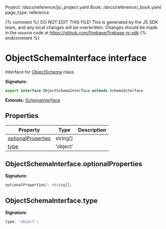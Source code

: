 Project: /docs/reference/js/_project.yaml
Book: /docs/reference/_book.yaml
page_type: reference

{% comment %}
DO NOT EDIT THIS FILE!
This is generated by the JS SDK team, and any local changes will be
overwritten. Changes should be made in the source code at
https://github.com/firebase/firebase-js-sdk
{% endcomment %}

# ObjectSchemaInterface interface
Interface for [ObjectSchema](./ai.objectschema.md#objectschema_class) class.

<b>Signature:</b>

```typescript
export interface ObjectSchemaInterface extends SchemaInterface 
```
<b>Extends:</b> [SchemaInterface](./ai.schemainterface.md#schemainterface_interface)

## Properties

|  Property | Type | Description |
|  --- | --- | --- |
|  [optionalProperties](./ai.objectschemainterface.md#objectschemainterfaceoptionalproperties) | string\[\] |  |
|  [type](./ai.objectschemainterface.md#objectschemainterfacetype) | 'object' |  |

## ObjectSchemaInterface.optionalProperties

<b>Signature:</b>

```typescript
optionalProperties?: string[];
```

## ObjectSchemaInterface.type

<b>Signature:</b>

```typescript
type: 'object';
```
